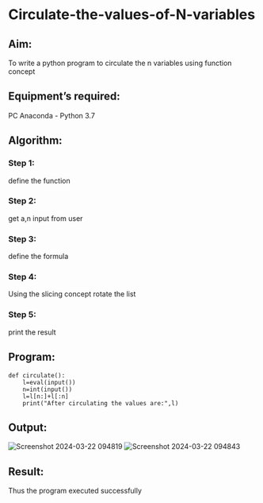 # Circulate-the-values-of-N-variables
## Aim:
To write a python program to circulate the n variables using function concept
## Equipment’s required:
PC
Anaconda - Python 3.7
## Algorithm: 
### Step 1: 
define the function
### Step 2: 
get a,n input from user 
### Step 3: 
define the formula
### Step 4: 
Using the slicing concept rotate the list

### Step 5: 
print the result 
## Program:
```
def circulate():
    l=eval(input())
    n=int(input())
    l=l[n:]+l[:n]
    print("After circulating the values are:",l)
```

## Output:
![Screenshot 2024-03-22 094819](https://github.com/NITHIYANANDAN278/Circulate-the-values-of-N-variables/assets/121784636/01b632f8-f8a9-405c-bca9-331cda8c17cb)
![Screenshot 2024-03-22 094843](https://github.com/NITHIYANANDAN278/Circulate-the-values-of-N-variables/assets/121784636/8bc5398d-9032-4713-96fc-0fcdff30061c)



## Result:
Thus the program executed successfully
